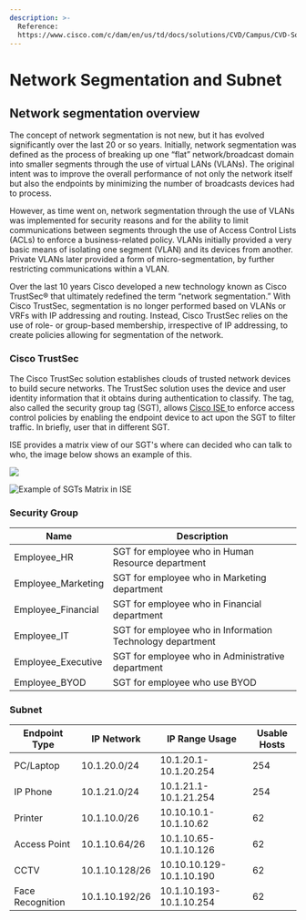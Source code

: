 ```yaml
---
description: >-
  Reference:
  https://www.cisco.com/c/dam/en/us/td/docs/solutions/CVD/Campus/CVD-Software-Defined-Access-Segmentation-Design-Guide-2018MAY.pdf
---
```


# Network Segmentation and Subnet

## Network segmentation overview

The concept of network segmentation is not new, but it has evolved significantly over the last 20 or so years. Initially, network segmentation was defined as the process of breaking up one “flat” network/broadcast domain into smaller segments through the use of virtual LANs (VLANs). The original intent was to improve the overall performance of not only the network itself but also the endpoints by minimizing the number of broadcasts devices had to process.

However, as time went on, network segmentation through the use of VLANs was implemented for security reasons and for the ability to limit communications between segments through the use of Access Control Lists (ACLs) to enforce a business-related policy. VLANs initially provided a very basic means of isolating one segment (VLAN) and its devices from another. Private VLANs later provided a form of micro-segmentation, by further restricting communications within a VLAN.

Over the last 10 years Cisco developed a new technology known as Cisco TrustSec® that ultimately redefined the term “network segmentation.” With Cisco TrustSec, segmentation is no longer performed based on VLANs or VRFs with IP addressing and routing. Instead, Cisco TrustSec relies on the use of role- or group-based membership, irrespective of IP addressing, to create policies allowing for segmentation of the network.

### Cisco TrustSec

The Cisco TrustSec solution establishes clouds of trusted network devices to build secure networks. The TrustSec solution uses the device and user identity information that it obtains during authentication to classify. The tag, also called the security group tag (SGT), allows [Cisco ISE ](sda.md#sd-access-constituent-products)to enforce access control policies by enabling the endpoint device to act upon the SGT to filter traffic. In briefly, user that in different SGT.

ISE provides a matrix view of our SGT's where can decided who can talk to who, the image below shows an example of this.

![](https://blog.jack.cloud/content/images/2016/11/trustsec-ise-matrix.png)

![Example of SGTs Matrix in ISE](https://www.cisco.com/c/dam/en/us/support/docs/security/identity-services-engine-24/213616-how-to-configure-cisco-trustsec-sgts-u-18.png)

### Security Group

| Name                | Description                                               |
| ------------------- | --------------------------------------------------------- |
| Employee\_HR        | SGT for employee who in Human Resource department         |
| Employee\_Marketing | SGT for employee who in Marketing department              |
| Employee\_Financial | SGT for employee who in Financial department              |
| Employee\_IT        | SGT for employee who in Information Technology department |
| Employee\_Executive | SGT for employee who in Administrative department         |
| Employee\_BYOD      | SGT for employee who use BYOD                             |

### Subnet

| Endpoint Type    | IP Network     | IP Range Usage           | Usable Hosts |
| ---------------- | -------------- | ------------------------ | ------------ |
| PC/Laptop        | 10.1.20.0/24   | 10.1.20.1-10.1.20.254    | 254          |
| IP Phone         | 10.1.21.0/24   | 10.1.21.1-10.1.21.254    | 254          |
| Printer          | 10.1.10.0/26   | 10.10.10.1-10.1.10.62    | 62           |
| Access Point     | 10.1.10.64/26  | 10.1.10.65-10.1.10.126   | 62           |
| CCTV             | 10.1.10.128/26 | 10.10.10.129-10.1.10.190 | 62           |
| Face Recognition | 10.1.10.192/26 | 10.1.10.193-10.1.10.254  | 62           |
